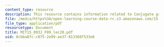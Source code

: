 ```yaml
---
content_type: resource
description: This resource contains information related to Conjugate gradient methods
file: /media/https%3A/open-learning-course-data-rc.s3.amazonaws.com/15-093j-optimization-methods-fall-2009/8cbba8fcc0752e99ae37813368f533e6_MIT15_093J_F09_lec20.pdf
file_type: application/pdf
resourcetype: Document
title: MIT15_093J_F09_lec20.pdf
uid: 8cbba8fc-c075-2e99-ae37-813368f533e6
---
```

